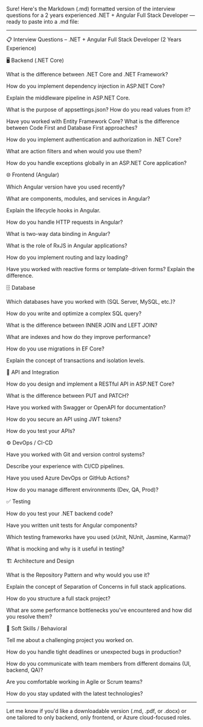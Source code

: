Sure! Here's the Markdown (.md) formatted version of the interview questions for a 2 years experienced .NET + Angular Full Stack Developer — ready to paste into a .md file:


---

📋 Interview Questions – .NET + Angular Full Stack Developer (2 Years Experience)

🖥️ Backend (.NET Core)

What is the difference between .NET Core and .NET Framework?

How do you implement dependency injection in ASP.NET Core?

Explain the middleware pipeline in ASP.NET Core.

What is the purpose of appsettings.json? How do you read values from it?

Have you worked with Entity Framework Core? What is the difference between Code First and Database First approaches?

How do you implement authentication and authorization in .NET Core?

What are action filters and when would you use them?

How do you handle exceptions globally in an ASP.NET Core application?


🌐 Frontend (Angular)

Which Angular version have you used recently?

What are components, modules, and services in Angular?

Explain the lifecycle hooks in Angular.

How do you handle HTTP requests in Angular?

What is two-way data binding in Angular?

What is the role of RxJS in Angular applications?

How do you implement routing and lazy loading?

Have you worked with reactive forms or template-driven forms? Explain the difference.


🗄️ Database

Which databases have you worked with (SQL Server, MySQL, etc.)?

How do you write and optimize a complex SQL query?

What is the difference between INNER JOIN and LEFT JOIN?

What are indexes and how do they improve performance?

How do you use migrations in EF Core?

Explain the concept of transactions and isolation levels.


🔗 API and Integration

How do you design and implement a RESTful API in ASP.NET Core?

What is the difference between PUT and PATCH?

Have you worked with Swagger or OpenAPI for documentation?

How do you secure an API using JWT tokens?

How do you test your APIs?


⚙️ DevOps / CI-CD

Have you worked with Git and version control systems?

Describe your experience with CI/CD pipelines.

Have you used Azure DevOps or GitHub Actions?

How do you manage different environments (Dev, QA, Prod)?


✅ Testing

How do you test your .NET backend code?

Have you written unit tests for Angular components?

Which testing frameworks have you used (xUnit, NUnit, Jasmine, Karma)?

What is mocking and why is it useful in testing?


🏗️ Architecture and Design

What is the Repository Pattern and why would you use it?

Explain the concept of Separation of Concerns in full stack applications.

How do you structure a full stack project?

What are some performance bottlenecks you've encountered and how did you resolve them?


🤝 Soft Skills / Behavioral

Tell me about a challenging project you worked on.

How do you handle tight deadlines or unexpected bugs in production?

How do you communicate with team members from different domains (UI, backend, QA)?

Are you comfortable working in Agile or Scrum teams?

How do you stay updated with the latest technologies?



---

Let me know if you'd like a downloadable version (.md, .pdf, or .docx) or one tailored to only backend, only frontend, or Azure cloud-focused roles.

